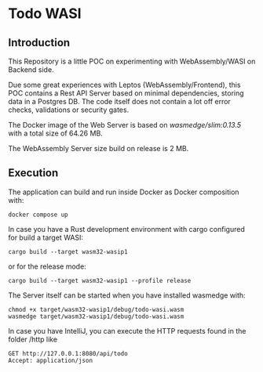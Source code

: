 # Todo WASI

## Introduction

This Repository is a little POC on experimenting with WebAssembly/WASI on Backend side. 

Due some great experiences with Leptos (WebAssembly/Frontend), this POC contains a Rest API Server based on minimal dependencies, storing data in a Postgres DB. The code itself does not contain a lot off error checks, validations or security gates.

The Docker image of the Web Server is based on *wasmedge/slim:0.13.5* with a total size of 64.26 MB.

The WebAssembly Server size build on release is 2 MB.

## Execution

The application can build and run inside Docker as Docker composition with:

````shell
docker compose up
````

In case you have a Rust development environment with cargo configured for build a target WASI:

````shell
cargo build --target wasm32-wasip1
````

or for the release mode:

````shell
cargo build --target wasm32-wasip1 --profile release
````

The Server itself can be started when you have installed wasmedge with:

````shell
chmod +x target/wasm32-wasip1/debug/todo-wasi.wasm
wasmedge target/wasm32-wasip1/debug/todo-wasi.wasm
````

In case you have IntelliJ, you can execute the HTTP requests found in the folder /http
like 

````http request
GET http://127.0.0.1:8080/api/todo
Accept: application/json
````